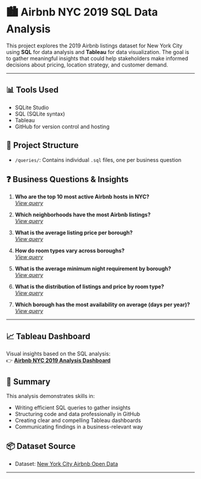 # 🏙️ Airbnb NYC 2019 SQL Data Analysis

This project explores the 2019 Airbnb listings dataset for New York City using **SQL** for data analysis and **Tableau** for data visualization. The goal is to gather meaningful insights that could help stakeholders make informed decisions about pricing, location strategy, and customer demand.

---

## 📊 Tools Used
- SQLite Studio
- SQL (SQLite syntax)
- Tableau
- GitHub for version control and hosting

## 📁 Project Structure
- `/queries/`: Contains individual `.sql` files, one per business question

## ❓ Business Questions & Insights

1. **Who are the top 10 most active Airbnb hosts in NYC?**  
   _[View query](https://github.com/BenMunson1/airbnb-nyc-analysis/blob/main/queries/top_hosts.sql)_

2. **Which neighborhoods have the most Airbnb listings?**  
   _[View query](https://github.com/BenMunson1/airbnb-nyc-analysis/blob/main/queries/top_neighborhoods_by_listings.sql)_

3. **What is the average listing price per borough?**  
   _[View query](https://github.com/BenMunson1/airbnb-nyc-analysis/blob/main/queries/average_price_per_borough.sql)_

4. **How do room types vary across boroughs?**  
   _[View query](https://github.com/BenMunson1/airbnb-nyc-analysis/blob/main/queries/listing_distribution.sql)_

5. **What is the average minimum night requirement by borough?**  
   _[View query](https://github.com/BenMunson1/airbnb-nyc-analysis/blob/main/queries/average_minimum_nights.sql)_

6. **What is the distribution of listings and price by room type?**  
   _[View query](https://github.com/BenMunson1/airbnb-nyc-analysis/blob/main/queries/room_type_avg_price.sql)_

7. **Which borough has the most availability on average (days per year)?**  
   _[View query](https://github.com/BenMunson1/airbnb-nyc-analysis/blob/main/queries/avg_avail_by_borough.sql)_

---

## 📈 Tableau Dashboard

Visual insights based on the SQL analysis:  
👉 **[Airbnb NYC 2019 Analysis Dashboard](https://public.tableau.com/app/profile/benjamin.munson/viz/AirbnbNYC2019Analysis_17502433522560/AirbnbNYC2019Analysis)**  


## 📌 Summary

This analysis demonstrates skills in:
- Writing efficient SQL queries to gather insights
- Structuring code and data professionally in GitHub
- Creating clear and compelling Tableau dashboards
- Communicating findings in a business-relevant way

## 📦 Dataset Source

- Dataset: [New York City Airbnb Open Data](https://www.kaggle.com/datasets/dgomonov/new-york-city-airbnb-open-data)


---
